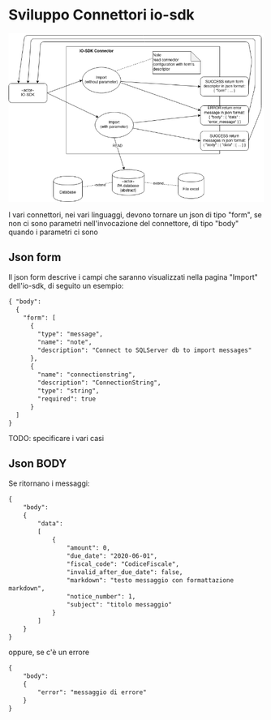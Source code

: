 # Sviluppo Connettori io-sdk 

![connector](/docs/images/UseCase-IO-SDK-Connector.png)

I vari connettori, nei vari linguaggi, devono tornare un json di tipo "form", se non ci sono parametri nell'invocazione del connettore, di tipo "body" quando i parametri ci sono  

## Json form

Il json form descrive i campi che saranno visualizzati nella pagina "Import" dell'io-sdk, di seguito un esempio:


```
{ "body": 
  {
    "form": [
      {
        "type": "message",
        "name": "note",
        "description": "Connect to SQLServer db to import messages"
      },
      {
        "name": "connectionstring",
        "description": "ConnectionString",
        "type": "string",
        "required": true
      }
  ]
}
```

TODO: specificare i vari casi

## Json BODY  

Se ritornano i messaggi:

```
{
    "body": 
    {
        "data":
        [
            {
                "amount": 0,
                "due_date": "2020-06-01",
                "fiscal_code": "CodiceFiscale",
                "invalid_after_due_date": false,
                "markdown": "testo messaggio con formattazione markdown",
                "notice_number": 1,
                "subject": "titolo messaggio"
            }
        ]
    }
}

```

oppure, se c'è un errore  

```
{
    "body": 
    {
        "error": "messaggio di errore"
    }
}
```
